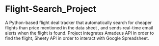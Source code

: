 # Flight-Search_Project
A Python-based flight deal tracker that automatically search for cheaper  flights than price mentioned in the data sheet , and sends real-time email alerts when the flight is found. Project integrates Amadeus API in order to find the flight, Sheety API in order to interact with Google Spreadsheet.
